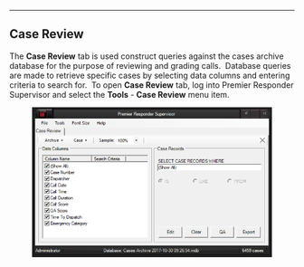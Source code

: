   -----------------
  **Case Review**
  -----------------

The **Case Review** tab is used construct queries against the cases
archive database for the purpose of reviewing and grading calls. 
Database queries are made to retrieve specific cases by selecting data
columns and entering criteria to search for.  To open **Case Review**
tab, log into Premier Responder Supervisor and select the **Tools** -
**Case Review** menu item.

<figure><img src=".gitbook/assets/Case Review_files/image001.png" alt=""><figcaption></figcaption></figure> 
